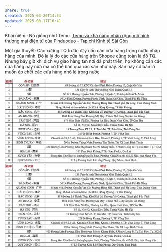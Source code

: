 ```yaml
---
share: true
created: 2025-03-26T14:54
updated: 2025-08-17T16:41
---
```

Khái niệm:: 
Nó giống như Temu. [Temu và khả năng nhân rộng mô hình thương mại điện tử của Pinduoduo - Tạp chí Kinh tế Sài Gòn](https://thesaigontimes.vn/temu-va-kha-nang-nhan-rong-mo-hinh-thuong-mai-dien-tu-cua-pinduoduo/)

Một giả thuyết: Các xưởng TQ trước đây cần các cửa hàng trong nước nhập hàng của mình. Đó là lý do các cửa hàng trên Shopee cũng toàn là đồ TQ. Nhưng bây giờ khi dịch vụ giao hàng tận nơi đã phát triển, họ không cần các cửa hàng này nữa mà có thể bán qua các sàn như này. Sàn này cơ bản là muốn ép chết các cửa hàng nhỏ lẻ trong nước

![Pasted image 20250623195330.png](../../../../../assets/attachments/Pasted%20image%2020250623195330.png)
![Pasted image 20250623195318.png](../../../../../assets/attachments/Pasted%20image%2020250623195318.png)

